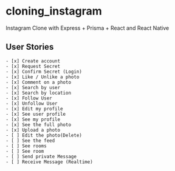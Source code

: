 # cloning_instagram    

Instagram Clone with Express + Prisma + React and React Native  

## User Stories

    - [x] Create account
    - [x] Request Secret
    - [x] Confirm Secret (Login)
    - [x] Like / Unlike a photo
    - [x] Comment on a photo
    - [x] Search by user
    - [x] Search by location
    - [x] Follow User
    - [x] Unfollow User
    - [x] Edit my profile
    - [x] See user profile
    - [x] See my profile
    - [x] See the full photo
    - [x] Upload a photo
    - [ ] Edit the photo(Delete)
    - [ ] See the feed
    - [ ] See rooms
    - [ ] See room
    - [ ] Send private Message
    - [ ] Receive Message (Realtime)


